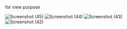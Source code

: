 for view purpose

![Screenshot (45)](https://github.com/Bimal-861/sorting/assets/115387906/1a1ebb1c-c904-40ae-91d5-2c909bd9ffd6)
![Screenshot (44)](https://github.com/Bimal-861/sorting/assets/115387906/fb90ac80-9b3e-4ae9-994f-a6b58c83787c)
![Screenshot (43)](https://github.com/Bimal-861/sorting/assets/115387906/c128d6e4-f772-481e-90fc-4f85ea0144ee)
![Screenshot (42)](https://github.com/Bimal-861/sorting/assets/115387906/f81bbf76-a25a-47e4-8ba6-1b5ea9d5ead7)
